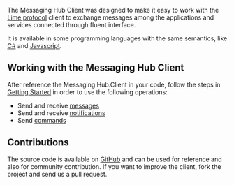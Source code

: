The Messaging Hub Client was designed to make it easy to work with the [Lime protocol](http://limeprotocol.org) client to exchange messages among the applications and services connected through fluent interface.

It is available in some programming languages with the same semantics, like [C#](https://github.com/takenet/messaginghub-client-csharp) and [Javascript](https://github.com/takenet/messaginghub-client-js).

## Working with the Messaging Hub Client

After reference the Messaging Hub.Client in your code, follow the steps in [Getting Started](http://messaginghub.io/docs/sdks/gettingstarted) in order to use the following operations:
- Send and receive [messages](http://messaginghub.io/docs/sdks/messages)
- Send and receive [notifications](http://messaginghub.io/docs/sdks/notifications)
- Send [commands](http://messaginghub.io/docs/sdks/commands)

## Contributions

The source code is available on [GitHub](https://github.com/takenet) and can be used for reference and also for community contribution. If you want to improve the client, fork the project and send us a pull request.
